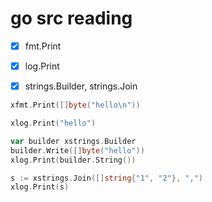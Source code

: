 # go src reading

- [x] fmt.Print
- [x] log.Print
- [x] strings.Builder, strings.Join


```go
xfmt.Print([]byte("hello\n"))

xlog.Print("hello")

var builder xstrings.Builder
builder.Write([]byte("hello"))
xlog.Print(builder.String())

s := xstrings.Join([]string{"1", "2"}, ",")
xlog.Print(s)
```

